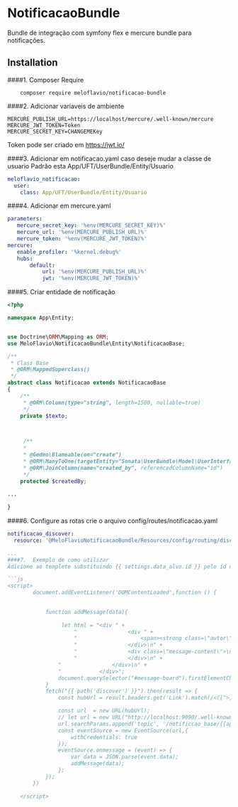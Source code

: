 NotificacaoBundle
================

Bundle de integração com symfony flex e mercure bundle para notificações.


Installation
-------------
####1. Composer Require 
 
        composer require meloflavio/notificacao-bundle  

####2. Adicionar variaveis de ambiente 
  
  ```env
  MERCURE_PUBLISH_URL=https://localhost/mercure/.well-known/mercure
  MERCURE_JWT_TOKEN=Token
  MERCURE_SECRET_KEY=CHANGEMEKey
  ```
  Token pode ser criado em https://jwt.io/
  
####3. Adicionar em notificacao.yaml caso deseje mudar a classe de usuario
Padrão esta App/UFT/UserBundle/Entity/Usuario

```yaml
meloflavio_notificacao:
  user:
    class: App/UFT/UserBundle/Entity/Usuario
 ```
####4. Adicionar em mercure.yaml 

```yaml
parameters:
   mercure_secret_key: '%env(MERCURE_SECRET_KEY)%'
   mercure_url: '%env(MERCURE_PUBLISH_URL)%'
   mercure_token: '%env(MERCURE_JWT_TOKEN)%'
mercure:
   enable_profiler: '%kernel.debug%'
   hubs:
       default:
           url: '%env(MERCURE_PUBLISH_URL)%'
           jwt: '%env(MERCURE_JWT_TOKEN)%'
```

  
####5.  Criar entidade de notificação 
```php
<?php

namespace App\Entity;


use Doctrine\ORM\Mapping as ORM;
use MeloFlavio\NotificacaoBundle\Entity\NotificacaoBase;

/**
 * Class Base
 * @ORM\MappedSuperclass()
 */
abstract class Notificacao extends NotificacaoBase
{
    /**
     * @ORM\Column(type="string", length=1500, nullable=true)
     */
    private $texto;

    

     /**
     *
     * @Gedmo\Blameable(on="create")
     * @ORM\ManyToOne(targetEntity="Sonata\UserBundle\Model\UserInterface")
     * @ORM\JoinColumn(name="created_by", referencedColumnName="id")
     */
    protected $createdBy;
    
...

}
```
####6.  Configure as rotas
crie o arquivo  config/routes/notificacao.yaml
```yaml
notificacao_discover:
  resource: '@MeloFlavioNotificacaoBundle/Resources/config/routing/discover.xml'

...
####7.  Exemplo de como utilizar
Adicione ao templete substituindo {{ settings.data_alvo.id }} pelo id da mensagem

```js
<script>
        document.addEventListener('DOMContentLoaded',function () {

            
            function addMessage(data){
               
                 let html = "<div " +
                     "                <div " +
                     "                    <span><strong class=\"autor\">"+data.createdBy.username+"</strong> fez um comentário</span>\n" +
                     "                </div>\n" +
                     "                <div class=\"message-content\">\n"+data.texto+
                     "                </div>\n" +
                "                </div>\n" +
                "            </div>";
                document.querySelector("#message-board").firstElementChild.insertAdjacentHTML("afterend",html);
            }
            fetch("{{ path('discover') }}").then(result => {
                const hubUrl = result.headers.get('Link').match(/<([^>]+)>;\s+rel=(?:mercure|"[^"]*mercure[^"]*")/)[1];

                const url  = new URL(hubUrl);
                // let url = new URL("http://localhost:9090/.well-known/mercure");
                url.searchParams.append('topic', '/notificcao_base/{{app.user.username}}')
                const eventSource = new EventSource(url,{
                    withCredentials: true
                });
                eventSource.onmessage = (event) => {
                    var data = JSON.parse(event.data);
                    addMessage(data);
                };
            });
        })

    </script>
```
